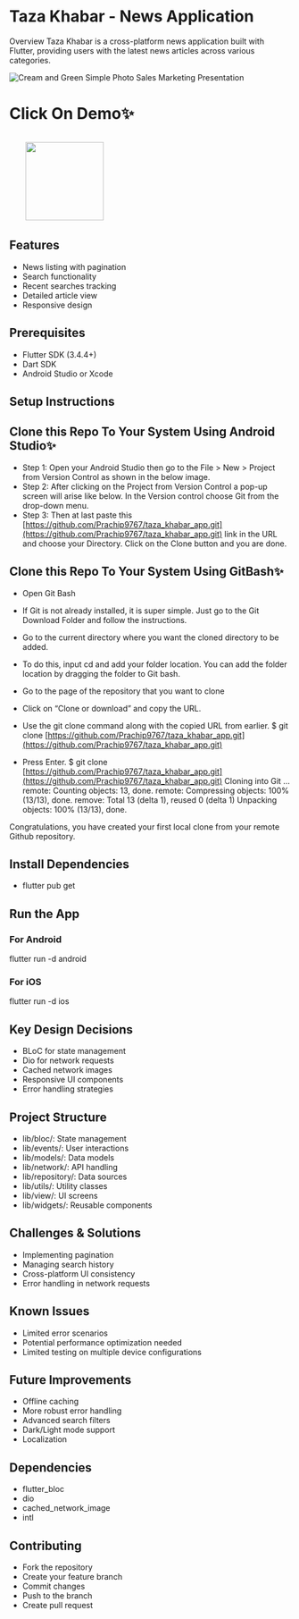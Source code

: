 # Taza Khabar - News Application
Overview
Taza Khabar is a cross-platform news application built with Flutter, providing users with the latest news articles across various categories.

![Cream and Green Simple Photo Sales Marketing Presentation](https://github.com/user-attachments/assets/0d655b24-966d-41aa-8097-ffe15c80ae24)



# Click On Demo✨
  <code>
    <a href="https://drive.google.com/file/d/1Q0blyvS9Dujhe27HNz91imRpyMIn7hrg/view?usp=drive_link?usp=sharing(https://drive.google.com/file/d/1Q0blyvS9Dujhe27HNz91imRpyMIn7hrg/view?usp=sharing)" title="Playstore Profile"><img height="140" width="140" src="https://encrypted-tbn0.gstatic.com/images?q=tbn:ANd9GcRgwJcz642pA7mLR5u44OirKSJjfxOoOqWbpNx7vgDP0NI4snSp68daLp-JccwzoGUIARw&usqp=CAU"></a></code>

## Features

* News listing with pagination
* Search functionality
* Recent searches tracking
* Detailed article view
* Responsive design
  
## Prerequisites

* Flutter SDK (3.4.4+)
* Dart SDK
* Android Studio or Xcode

## Setup Instructions

## Clone this Repo To Your System Using Android Studio✨

* Step 1: Open your Android Studio then go to the File > New > Project from Version Control as shown in the below image.
* Step 2: After clicking on the Project from Version Control a pop-up screen will arise like below. In the Version control choose Git from the drop-down menu.
* Step 3: Then at last paste this [https://github.com/Prachip9767/taza_khabar_app.git](https://github.com/Prachip9767/taza_khabar_app.git) link in the URL and choose your Directory. Click on the Clone button and you are done.


## Clone this Repo To Your System Using GitBash✨

* Open Git Bash

* If Git is not already installed, it is super simple. Just go to the Git Download Folder and follow the instructions.

* Go to the current directory where you want the cloned directory to be added.

* To do this, input cd and add your folder location. You can add the folder location by dragging the folder to Git bash.

* Go to the page of the repository that you want to clone

* Click on “Clone or download” and copy the URL.

* Use the git clone command along with the copied URL from earlier. $ git clone [https://github.com/Prachip9767/taza_khabar_app.git](https://github.com/Prachip9767/taza_khabar_app.git)

* Press Enter. $ git clone [https://github.com/Prachip9767/taza_khabar_app.git](https://github.com/Prachip9767/taza_khabar_app.git) Cloning into Git … remote: Counting objects: 13, done. remote: Compressing objects: 100% (13/13), done. remove: Total 13 (delta 1), reused 0 (delta 1) Unpacking objects: 100% (13/13), done.

Congratulations, you have created your first local clone from your remote Github repository.

## Install Dependencies
* flutter pub get
  
## Run the App  

### For Android
flutter run -d android

### For iOS
flutter run -d ios

## Key Design Decisions

* BLoC for state management
* Dio for network requests
* Cached network images
* Responsive UI components
* Error handling strategies

## Project Structure

* lib/bloc/: State management
* lib/events/: User interactions
* lib/models/: Data models
* lib/network/: API handling
* lib/repository/: Data sources
* lib/utils/: Utility classes
* lib/view/: UI screens
* lib/widgets/: Reusable components

## Challenges & Solutions

* Implementing pagination
* Managing search history
* Cross-platform UI consistency
* Error handling in network requests

## Known Issues

* Limited error scenarios
* Potential performance optimization needed
* Limited testing on multiple device configurations

## Future Improvements

* Offline caching
* More robust error handling
* Advanced search filters
* Dark/Light mode support
* Localization

## Dependencies

* flutter_bloc
* dio
* cached_network_image
* intl

## Contributing

* Fork the repository
* Create your feature branch
* Commit changes
* Push to the branch
* Create pull request







